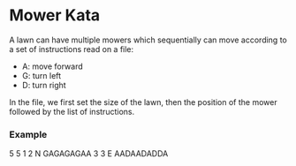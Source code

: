 # Mower Kata

A lawn can have multiple mowers which sequentially can move according to a set of instructions read on a file: 
 - A: move forward
 - G: turn left
 - D: turn right

In the file, we first set the size of the lawn, then the position of the mower followed by the list of instructions.

### Example
5 5
1 2 N
GAGAGAGAA
3 3 E
AADAADADDA
